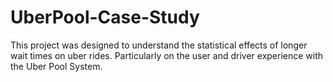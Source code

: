# UberPool-Case-Study
This project was designed to understand the statistical effects of longer wait times on uber rides. Particularly on the user and driver experience with the Uber Pool System. 
